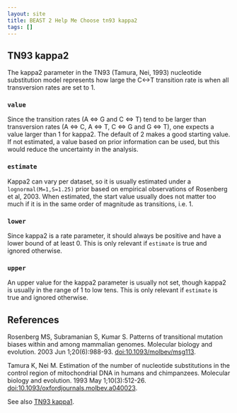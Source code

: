 ```yaml
---
layout: site
title: BEAST 2 Help Me Choose tn93 kappa2
tags: []
---
```


## TN93 kappa2

The kappa2 parameter in the TN93 (Tamura, Nei, 1993) nucleotide substitution model represents how large the C<->T transition rate is when all transversion rates are set to 1. 

### `value`

Since the transition rates (A <=> G and C <=> T) tend to be larger than transversion rates (A <=> C, A <=> T, C <=> G and G <=> T), one expects a value larger than 1 for kappa2. The default of 2 makes a good starting value. If not estimated, a value based on prior information can be used, but this would reduce the uncertainty in the analysis.

### `estimate`

Kappa2 can vary per dataset, so it is usually estimated under a `lognormal(M=1,S=1.25)` prior based on empirical observations of Rosenberg et al, 2003. When estimated, the start value usually does not matter too much if it is in the same order of magnitude as transitions, i.e. 1.

### `lower`

Since kappa2 is a rate parameter, it should always be positive and have a lower bound of at least 0. This is only relevant if `estimate` is true and ignored otherwise.

### `upper`

An upper value for the kappa2 parameter is usually not set, though kappa2 is usually in the range of 1 to low tens.
This is only relevant if `estimate` is true and ignored otherwise.

## References

Rosenberg MS, Subramanian S, Kumar S. Patterns of transitional mutation biases within and among mammalian genomes. Molecular biology and evolution. 2003 Jun 1;20(6):988-93. <a href="https://doi.org/10.1093/molbev/msg113">doi:10.1093/molbev/msg113</a>.

Tamura K, Nei M. Estimation of the number of nucleotide substitutions in the control region of mitochondrial DNA in humans and chimpanzees. Molecular biology and evolution. 1993 May 1;10(3):512-26. <a href="https://doi.org/10.1093%2Foxfordjournals.molbev.a040023">doi:10.1093/oxfordjournals.molbev.a040023</a>.

See also [TN93 kappa1](../kappa1/).
